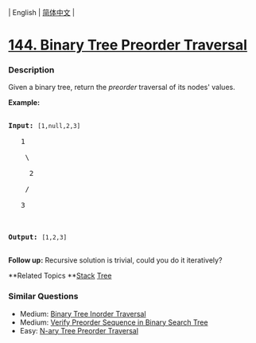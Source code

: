 | English | [简体中文](README.md) |

# [144. Binary Tree Preorder Traversal](https://leetcode-cn.com/problems/binary-tree-preorder-traversal)
 ### Description
<p>Given a binary tree, return the <em>preorder</em> traversal of its nodes&#39; values.</p>

<p><strong>Example:</strong></p>

<pre>
<strong>Input:</strong>&nbsp;<code>[1,null,2,3]</code>
   1
    \
     2
    /
   3

<strong>Output:</strong>&nbsp;<code>[1,2,3]</code>
</pre>

<p><strong>Follow up:</strong> Recursive solution is trivial, could you do it iteratively?</p>

**Related Topics	**[Stack](https://leetcode-cn.com/tag/stack) [Tree](https://leetcode-cn.com/tag/tree) 

### Similar Questions
 - Medium:	[Binary Tree Inorder Traversal](https://leetcode-cn.com/problems/binary-tree-inorder-traversal) 
 - Medium:	[Verify Preorder Sequence in Binary Search Tree](https://leetcode-cn.com/problems/verify-preorder-sequence-in-binary-search-tree) 
 - Easy:	[N-ary Tree Preorder Traversal](https://leetcode-cn.com/problems/n-ary-tree-preorder-traversal) 
